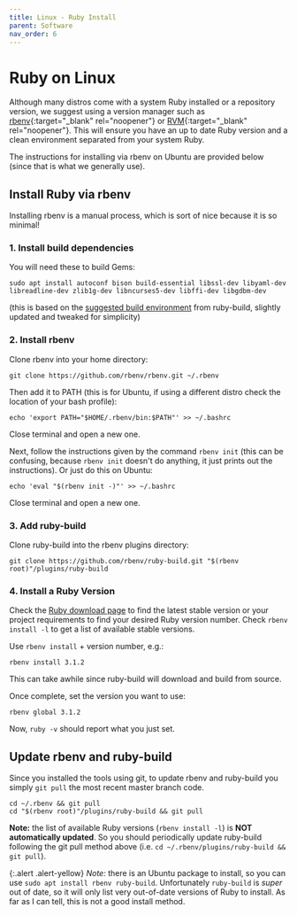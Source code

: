 ```yaml
---
title: Linux - Ruby Install
parent: Software
nav_order: 6
---
```


# Ruby on Linux

Although many distros come with a system Ruby installed or a repository version, we suggest using a version manager such as [rbenv](https://github.com/rbenv/rbenv){:target="_blank" rel="noopener"} or [RVM](http://rvm.io/){:target="_blank" rel="noopener"}.
This will ensure you have an up to date Ruby version and a clean environment separated from your system Ruby.

The instructions for installing via rbenv on Ubuntu are provided below (since that is what we generally use).

## Install Ruby via rbenv

Installing rbenv is a manual process, which is sort of nice because it is so minimal!

### 1. Install build dependencies

You will need these to build Gems:

```
sudo apt install autoconf bison build-essential libssl-dev libyaml-dev libreadline-dev zlib1g-dev libncurses5-dev libffi-dev libgdbm-dev
```

(this is based on the [suggested build environment](https://github.com/rbenv/ruby-build/wiki#suggested-build-environment) from ruby-build, slightly updated and tweaked for simplicity)

### 2. Install rbenv 

Clone rbenv into your home directory:

```
git clone https://github.com/rbenv/rbenv.git ~/.rbenv
```

Then add it to PATH (this is for Ubuntu, if using a different distro check the location of your bash profile):

```
echo 'export PATH="$HOME/.rbenv/bin:$PATH"' >> ~/.bashrc
```

Close terminal and open a new one.

Next, follow the instructions given by the command `rbenv init` (this can be confusing, because `rbenv init` doesn't do anything, it just prints out the instructions). 
Or just do this on Ubuntu:

```
echo 'eval "$(rbenv init -)"' >> ~/.bashrc
```

Close terminal and open a new one.

### 3. Add ruby-build

Clone ruby-build into the rbenv plugins directory:

```
git clone https://github.com/rbenv/ruby-build.git "$(rbenv root)"/plugins/ruby-build
```

### 4. Install a Ruby Version

Check the [Ruby download page](https://www.ruby-lang.org/en/downloads/) to find the latest stable version or your project requirements to find your desired Ruby version number.
Check `rbenv install -l` to get a list of available stable versions.

Use `rbenv install` + version number, e.g.:

```
rbenv install 3.1.2
```

This can take awhile since ruby-build will download and build from source. 

Once complete, set the version you want to use:

```
rbenv global 3.1.2
```

Now, `ruby -v` should report what you just set.

## Update rbenv and ruby-build

Since you installed the tools using git, to update rbenv and ruby-build you simply `git pull` the most recent master branch code.

```
cd ~/.rbenv && git pull
cd "$(rbenv root)"/plugins/ruby-build && git pull
```

**Note:** the list of available Ruby versions (`rbenv install -l`) is **NOT automatically updated**.
So you should periodically update ruby-build following the git pull method above (i.e. `cd ~/.rbenv/plugins/ruby-build && git pull`).

{:.alert .alert-yellow}
*Note:* there is an Ubuntu package to install, so you can use `sudo apt install rbenv ruby-build`.
Unfortunately `ruby-build` is *super* out of date, so it will only list very out-of-date versions of Ruby to install.
As far as I can tell, this is not a good install method.
